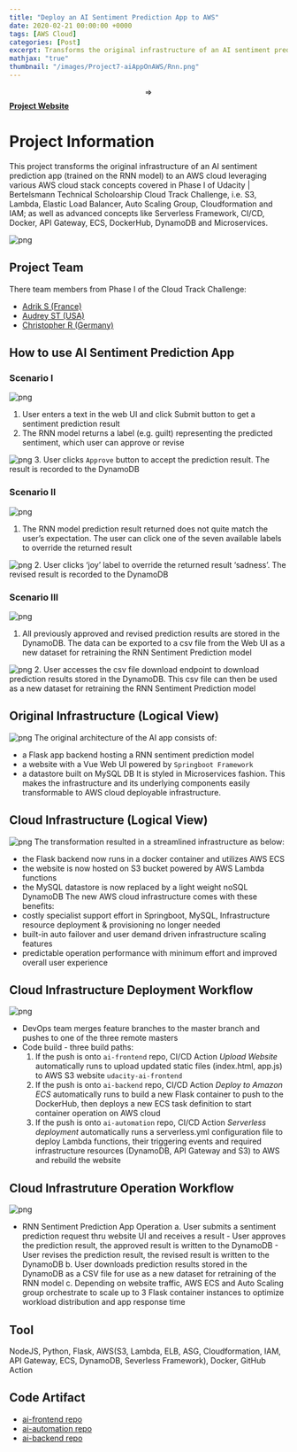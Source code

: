 ```yaml
---
title: "Deploy an AI Sentiment Prediction App to AWS"
date: 2020-02-21 00:00:00 +0000
tags: [AWS Cloud]
categories: [Post]
excerpt: Transforms the original infrastructure of an AI sentiment prediction app (trained on the RNN model) to an AWS cloud deployable infrastructure.
mathjax: "true"
thumbnail: "/images/Project7-aiAppOnAWS/Rnn.png"
---
```


$$\Rightarrow$$ <a href="http://ai-frontend.s3-website-us-west-2.amazonaws.com/" target="_blank"><b>Project Website</b></a>

# Project Information
This project transforms the original infrastructure of an AI sentiment prediction app (trained on the RNN model) to an AWS cloud leveraging various AWS cloud stack concepts covered in Phase I of Udacity | Bertelsmann Technical Scholoarship Cloud Track Challenge, i.e. S3, Lambda, Elastic Load Balancer, Auto Scaling Group, Cloudformation and IAM; as well as advanced concepts like Serverless Framework, CI/CD, Docker, API Gateway, ECS, DockerHub, DynamoDB and Microservices.

![png](/images/Project7-aiAppOnAWS/cicdworkflow.png)

## Project Team
There team members from Phase I of the Cloud Track Challenge:
-  <a href="https://github.com/Adriks976" target="_blank">Adrik S (France)</a>
-  <a href="https://github.com/atan4583" target="_blank">Audrey ST (USA)</a>
-  <a href="https://github.com/christopherrauh" target="_blank">Christopher R (Germany)</a>

## How to use AI Sentiment Prediction App
### Scenario I
![png](/images/Project7-aiAppOnAWS/UC1a.png)
   1. User enters a text in the web UI and click Submit button to get a sentiment prediction result
   2. The RNN model returns a label (e.g. guilt) representing the predicted sentiment, which user can approve or revise

![png](/images/Project7-aiAppOnAWS/UC1b.png)
   3. User clicks `Approve` button to accept the prediction result. The result is recorded to the DynamoDB

### Scenario II
![png](/images/Project7-aiAppOnAWS/UC2a.png)
   1. The RNN model prediction result returned does not quite match the user’s expectation. The user can click one of the seven available labels to override the returned result

![png](/images/Project7-aiAppOnAWS/UC2b.png)
   2. User clicks ‘joy’ label to override the returned result ‘sadness’. The revised result is recorded to the DynamoDB

### Scenario III
![png](/images/Project7-aiAppOnAWS/UC3a.png)
   1. All previously approved and revised prediction results are stored in the DynamoDB. The data can be exported to a csv file from the Web UI as a new dataset for retraining the RNN Sentiment Prediction model

![png](/images/Project7-aiAppOnAWS/UC3b.png)
   2. User accesses the csv file download endpoint to download prediction results stored in the DynamoDB. This csv file can then be used as a new dataset for retraining the RNN Sentiment Prediction model

## Original Infrastructure (Logical View)
![png](/images/Project7-aiAppOnAWS/architecture-orig.png)
The original architecture of the AI app consists of:
- a Flask app backend hosting a RNN sentiment prediction model
- a website with a Vue Web UI powered by `Springboot Framework`
- a datastore built on MySQL DB
It is styled in Microservices fashion. This makes the infrastructure and its underlying components easily transformable to AWS cloud deployable infrastructure.

## Cloud Infrastructure (Logical View)
![png](/images/Project7-aiAppOnAWS/architecture-cloud.png)
The transformation resulted in a streamlined infrastructure as below:
- the Flask backend now runs in a docker container and utilizes AWS ECS
- the website is now hosted on S3 bucket powered by AWS Lambda functions
- the MySQL datastore is now replaced by a light weight noSQL DynamoDB
The new AWS cloud infrastructure comes with these benefits:
- costly specialist support effort in Springboot, MySQL, Infrastructure resource deployment & provisioning no longer needed
- built-in auto failover and user demand driven infrastructure scaling features
- predictable operation performance with minimum effort and improved overall user experience

## Cloud Infrastructure Deployment Workflow
![png](/images/Project7-aiAppOnAWS/depoywf.png)
- DevOps team merges feature branches to the master branch and pushes to one of the three remote masters
- Code build - three build paths:
   1. If the push is onto `ai-frontend` repo, CI/CD Action _*Upload Website*_ automatically runs to upload updated static files (index.html, app.js) to AWS S3 website `udacity-ai-frontend`
   2. If the push is onto `ai-backend` repo, CI/CD Action _*Deploy to Amazon ECS*_ automatically runs to build a new Flask container to push to the DockerHub, then deploys a new ECS task definition to start container operation on AWS cloud
   3. If the push is onto `ai-automation` repo, CI/CD Action _*Serverless deployment*_ automatically runs a serverless.yml configuration file to deploy Lambda functions, their triggering events and required infrastructure resources (DynamoDB, API Gateway and S3) to AWS and rebuild the website

## Cloud Infrastruture Operation Workflow
![png](/images/Project7-aiAppOnAWS/opswf.png)
- RNN Sentiment Prediction App Operation
   a. User submits a sentiment prediction request thru website UI and receives a result
      - User approves the prediction result, the approved result is written to the DynamoDB
      - User revises the prediction result, the revised result is written to the DynamoDB
   b. User downloads prediction results stored in the DynamoDB as a CSV file for use as a new dataset for retraining of the RNN model
   c. Depending on website traffic, AWS ECS and Auto Scaling group orchestrate to scale up to 3 Flask container instances to optimize workload distribution and app response time

## Tool
NodeJS, Python, Flask, AWS(S3, Lambda, ELB, ASG, Cloudformation, IAM, API Gateway, ECS, DynamoDB, Severless Framework), Docker, GitHub Action

## Code Artifact
-  <a href="https://github.com/bertelsmann-cloud-challenge-collaborate/ai-frontend" target="_blank">ai-frontend repo</a>
-  <a href="https://github.com/bertelsmann-cloud-challenge-collaborate/ai-automation" target="_blank">ai-automation repo</a>
-  <a href="https://github.com/bertelsmann-cloud-challenge-collaborate/ai-backend" target="_blank">ai-backend repo</a>
